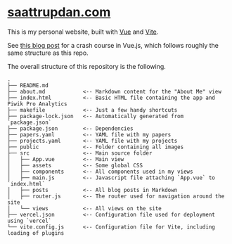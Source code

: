 # [saattrupdan.com](https://www.saattrupdan.com)

This is my personal website, built with [Vue](https://vuejs.org/) and
[Vite](https://vitejs.dev/).

See [this blog post](https://www.saattrupdan.com/posts/2023-04-03-crash-course-in-vue)
for a crash course in Vue.js, which follows roughly the same structure as this repo.

The overall structure of this repository is the following.

```
.
├── README.md
├── about.md            <-- Markdown content for the "About Me" view
├── index.html          <-- Basic HTML file containing the app and Piwik Pro Analytics
├── makefile            <-- Just a few handy shortcuts
├── package-lock.json   <-- Automatically generated from `package.json`
├── package.json        <-- Dependencies
├── papers.yaml         <-- YAML file with my papers
├── projects.yaml       <-- YAML file with my projects
├── public              <-- Folder containing all images
├── src                 <-- Main source folder
│   ├── App.vue         <-- Main view
│   ├── assets          <-- Some global CSS
│   ├── components      <-- All components used in my views
│   ├── main.js         <-- Javascript file attaching `App.vue` to `index.html`
│   ├── posts           <-- All blog posts in Markdown
│   ├── router.js       <-- The router used for navigation around the site
│   └── views           <-- All views on the site
├── vercel.json         <-- Configuration file used for deployment using `vercel`
└── vite.config.js      <-- Configuration file for Vite, including loading of plugins
```
